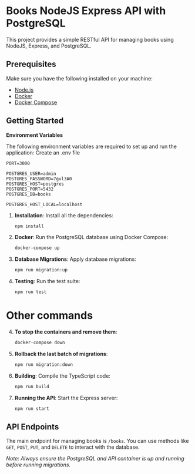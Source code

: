 # Books NodeJS Express API with PostgreSQL

This project provides a simple RESTful API for managing books using NodeJS, Express, and PostgreSQL.

## Prerequisites

Make sure you have the following installed on your machine:
- [Node.js](https://nodejs.org/)
- [Docker](https://www.docker.com/)
- [Docker Compose](https://docs.docker.com/compose/)

## Getting Started

**Environment Variables**

The following environment variables are required to set up and run the application:
Create an .env file

```
PORT=3000

POSTGRES_USER=admin
POSTGRES_PASSWORD=7gvl3A0
POSTGRES_HOST=postgres
POSTGRES_PORT=5432
POSTGRES_DB=books

POSTGRES_HOST_LOCAL=localhost
```

1. **Installation**:
   Install all the dependencies:
   ```bash
   npm install
   ```

2. **Docker**:
   Run the PostgreSQL database using Docker Compose:
   ```bash
   docker-compose up
   ```


3. **Database Migrations**:
   Apply database migrations:
   ```bash
   npm run migration:up
   ```

4. **Testing**:
   Run the test suite:
   ```bash
   npm run test
   ```



# Other commands

4. **To stop the containers and remove them**:
   ```bash
   docker-compose down
   ```


5. **Rollback the last batch of migrations**:
   ```bash
   npm run migration:down
   ```

3. **Building**:
   Compile the TypeScript code:
   ```bash
   npm run build
   ```

4. **Running the API**:
   Start the Express server:
   ```bash
   npm run start
   ```

## API Endpoints

The main endpoint for managing books is `/books`. You can use methods like `GET`, `POST`, `PUT`, and `DELETE` to interact with the database.

*Note: Always ensure the PostgreSQL and API container is up and running before running migrations.*
